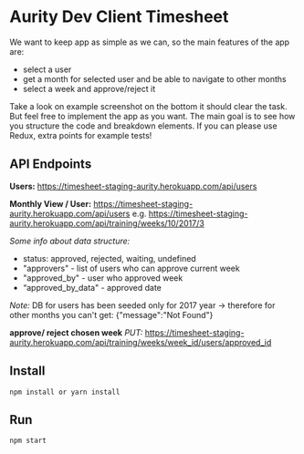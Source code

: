 # Aurity Dev Client Timesheet
We want to keep app as simple as we can, so the main features of the app are:
- select a user
- get a month for selected user and be able to navigate to other months
- select a week and approve/reject it

Take a look on example screenshot on the bottom it should clear the task. But feel free to implement the app as you want. The main goal is to see how you structure the code and breakdown elements. If you can please use Redux, extra points for example tests!

## API Endpoints
**Users:**
https://timesheet-staging-aurity.herokuapp.com/api/users

**Monthly View / User:**
https://timesheet-staging-aurity.herokuapp.com/api/users
e.g. https://timesheet-staging-aurity.herokuapp.com/api/training/weeks/10/2017/3

*Some info about data structure:*

- status: approved, rejected, waiting, undefined
- "approvers" - list of users who can approve current week
- "approved_by" - user who approved week
- “approved_by_data" - approved date

*Note:* DB for users has been seeded only for 2017 year
-> therefore for other months you can't get: {"message":"Not Found"}

**approve/ reject chosen week**
*PUT:* https://timesheet-staging-aurity.herokuapp.com/api/training/weeks/week_id/users/approved_id

## Install
```
npm install or yarn install
```

## Run
```
npm start
```
